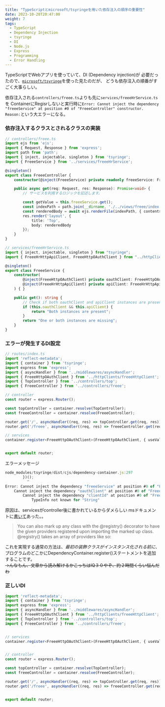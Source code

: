 ```yaml
---
title: "TypeScriptとmicrosoft/tsyringeを用いた依存注入の順序の重要性"
date: 2023-10-28T20:47:00
weight: 7
tags:
  - TypeScript
  - Dependency Injection
  - tsyringe
  - DI
  - Node.js
  - Express
  - Programming
  - Error Handling
---
```



TypeScriptでWebアプリを使っていて、DI (Dependency injection)が
必要だったので、[`microsoft/tsyringe`](https://github.com/microsoft/tsyringe)を使った見たのだが、
どうも依存注入の順番がすごく大事らしい。

依存注入される`controllers/freee.ts`よりも先に`services/freeeHrService.ts`を
ContainerにRegisrしないと実行時に`Error: Cannot inject the dependency "freeeService" at position #0 of "FreeeController" constructor. Reason:`という大エラーになる。

### 依存注入するクラスとされるクラスの実装

```typescript
// controllers/freee.ts
import ejs from 'ejs';
import { Request, Response } from 'express';
import path from 'path';
import { inject, injectable, singleton } from 'tsyringe';
import { FreeeService } from '../services/freeeHrService';

@singleton()
export class FreeeController {
    constructor(@inject(FreeeService) private readonly freeeService: FreeeService) { }

    public async get(req: Request, res: Response): Promise<void> {
        // サービスを利用するロジックを記述します。

        const getValue = this.freeeService.get();
        const indexPath = path.join(__dirname, './../views/freee/index.ejs')
        const renderedBody = await ejs.renderFile(indexPath, { contents: getValue });
        res.render('layout', {
            title: 'Top',
            body: renderedBody
        });
    }
}
```

```typescript
// services/freeeHrService.ts
import { inject, injectable, singleton } from "tsyringe";
import { FreeeHrHttpApiClient, FreeeHttpOAuthClient } from "../httpClients/freeeHttpClient";

@singleton()
export class FreeeService {
    constructor(
        @inject(FreeeHttpOAuthClient) private oauthClient: FreeeHttpOAuthClient,
        @inject(FreeeHrHttpApiClient) private apiClient: FreeeHrHttpApiClient
    ) { }

    public get(): string {
        // Check if both oauthClient and apiClient instances are present
        if (this.oauthClient && this.apiClient) {
            return "Both instances are present";
        }
        return "One or both instances are missing";
    }
}
```

### エラーが発生するDI設定

```typescript
// routes/index.ts
import 'reflect-metadata';
import { container } from 'tsyringe';
import express from 'express';
import { asyncHandler } from '../middlewares/asyncHandler';
import { FreeeHttpOAuthClient } from '../httpClients/freeeHttpClient';
import { TopController } from '../controllers/top';
import { FreeeController } from '../controllers/freee';

// controller
const router = express.Router();

const topController = container.resolve(TopController);
const freeeController = container.resolve(FreeeController);

router.get('/', asyncHandler((req, res) => topController.get(req, res)));
router.get('/freee', asyncHandler((req, res) => freeeController.get(req, res)));

// services
container.register<FreeeHttpOAuthClient>(FreeeHttpOAuthClient, { useValue: new FreeeHttpOAuthClient("YourClientId", "YourClientSecret") });


export default router;
```

エラーメッセージ

```typescript
node_modules/tsyringe/dist/cjs/dependency-container.js:297
        })();
          ^
Error: Cannot inject the dependency "freeeService" at position #0 of "FreeeController" constructor. Reason:
    Cannot inject the dependency "oauthClient" at position #0 of "FreeeService" constructor. Reason:
        Cannot inject the dependency "clientId" at position #0 of "FreeeHttpOAuthClient" constructor. Reason:
            TypeInfo not known for "String"
```

原因は、servicesがcontroller後に書かれているからダメらしい
msドキュメントに[書いて](https://github.com/microsoft/tsyringe#register)あった。。

> You can also mark up any class with the @registry() decorator to have the given providers registered upon importing the marked up class. @registry() takes an array of providers like so:

これを実現する通常の方法は、*最初の装飾クラスがインスタンス化される前に*、プログラムのどこかにDependencyContainer.register()ステートメントを追加することです。
<br>~~→んなもん、文章から読み解けるかこっちはIQ３０やぞ、約２時間くらい悩んだわ~~

### 正しいDI

```typescript
import 'reflect-metadata';
import { container } from 'tsyringe';
import express from 'express';
import { asyncHandler } from '../middlewares/asyncHandler';
import { FreeeHttpOAuthClient } from '../httpClients/freeeHttpClient';
import { TopController } from '../controllers/top';
import { FreeeController } from '../controllers/freee';


// services
container.register<FreeeHttpOAuthClient>(FreeeHttpOAuthClient, { useValue: new FreeeHttpOAuthClient("YourClientId", "YourClientSecret") });


// controller
const router = express.Router();

const topController = container.resolve(TopController);
const freeeController = container.resolve(FreeeController);

router.get('/', asyncHandler((req, res) => topController.get(req, res)));
router.get('/freee', asyncHandler((req, res) => freeeController.get(req, res)));


export default router;
```
